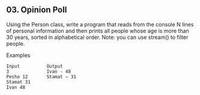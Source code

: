 ## 03. Opinion Poll

Using the Person class, write a program that reads from the console N lines of personal information and then prints all people whose age is more than 30 years, sorted in alphabetical order. Note: you can use stream() to filter people.

Examples

```
Input	       Output
3              Ivan - 48
Pesho 12       Stamat – 31
Stamat 31
Ivan 48	
```
